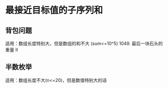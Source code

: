 # 最接近目标值的子序列和

## 背包问题
适用：数组长度特别大，但是数组的和不大 (sum<=10^5)
1049. 最后一块石头的重量 II
## 半数枚举
适用：数组长度不大(n<=20)，但是数值特别大的话